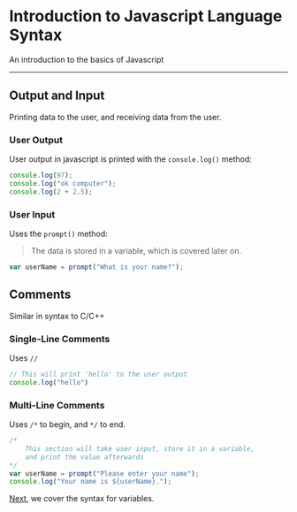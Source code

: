 # Introduction to Javascript Language Syntax

An introduction to the basics of Javascript

---

## Output and Input

Printing data to the user, and receiving data from the user.

### User Output

User output in javascript is printed with the `console.log()` method:

```javascript
console.log(97);
console.log("ok computer");
console.log(2 + 2.5);
```

### User Input

Uses the `prompt()` method:
> The data is stored in a variable, which is covered later on.

```javascript
var userName = prompt("What is your name?");
```

## Comments

Similar in syntax to C/C++

### Single-Line Comments

Uses `//`

```javascript
// This will print 'hello' to the user output
console.log("hello")
```

### Multi-Line Comments

Uses `/*` to begin, and `*/` to end.

```javascript
/*
    This section will take user input, store it in a variable,
    and print the value afterwards
*/
var userName = prompt("Please enter your name");
console.log("Your name is ${userName}.");
```

[Next](https://github.com/ocoffey/Syntax-Sheets/blob/master/Javascript/2_Variables.md "Variables"), we cover the syntax for variables.
